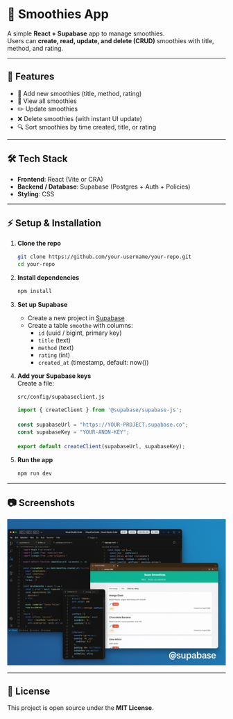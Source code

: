# 🥤 Smoothies App  

A simple **React + Supabase** app to manage smoothies.  
Users can **create, read, update, and delete (CRUD)** smoothies with title, method, and rating.  

---

## 🚀 Features  
- 📌 Add new smoothies (title, method, rating)  
- 📖 View all smoothies  
- ✏️ Update smoothies  
- ❌ Delete smoothies (with instant UI update)  
- 🔍 Sort smoothies by time created, title, or rating  

---

## 🛠️ Tech Stack  
- **Frontend**: React (Vite or CRA)  
- **Backend / Database**: Supabase (Postgres + Auth + Policies)  
- **Styling**: CSS  

---

## ⚡ Setup & Installation  

1. **Clone the repo**  
   ```bash
   git clone https://github.com/your-username/your-repo.git
   cd your-repo
   ```

2. **Install dependencies**  
   ```bash
   npm install
   ```

3. **Set up Supabase**  
   - Create a new project in [Supabase](https://supabase.com/)  
   - Create a table `smoothe` with columns:  
     - `id` (uuid / bigint, primary key)  
     - `title` (text)  
     - `method` (text)  
     - `rating` (int)  
     - `created_at` (timestamp, default: now())  

4. **Add your Supabase keys**  
   Create a file:  
   ```
   src/config/supabaseclient.js
   ```
   ```js
   import { createClient } from '@supabase/supabase-js';

   const supabaseUrl = "https://YOUR-PROJECT.supabase.co";
   const supabaseKey = "YOUR-ANON-KEY";

   export default createClient(supabaseUrl, supabaseKey);
   ```

5. **Run the app**  
   ```bash
   npm run dev
   ```

---

## 📷 Screenshots  
![Supabase Logo](public/asset/supabase.png)


---

## 📜 License  
This project is open source under the **MIT License**.

